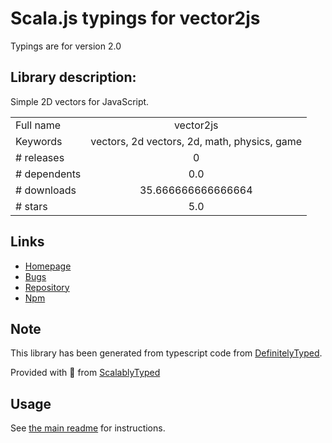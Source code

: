 
# Scala.js typings for vector2js

Typings are for version 2.0

## Library description:
Simple 2D vectors for JavaScript.

|                    |                 |
| ------------------ | :-------------: |
| Full name          | vector2js |
| Keywords           | vectors, 2d vectors, 2d, math, physics, game |
| # releases         | 0 |
| # dependents       | 0.0 |
| # downloads        | 35.666666666666664 |
| # stars            | 5.0 |

## Links
- [Homepage](https://ronenness.github.io/Vector2js/)
- [Bugs](https://github.com/RonenNess/Vector2js/issues)
- [Repository](https://github.com/RonenNess/Vector2js)
- [Npm](https://www.npmjs.com/package/vector2js)
    


## Note
This library has been generated from typescript code from [DefinitelyTyped](https://definitelytyped.org).

Provided with :purple_heart: from [ScalablyTyped](https://github.com/oyvindberg/ScalablyTyped)

## Usage
See [the main readme](../../readme.md) for instructions.


